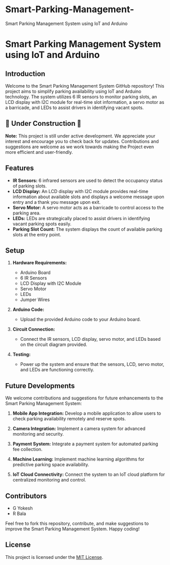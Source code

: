 # Smart-Parking-Management-
Smart Parking Management System using IoT and Arduino
# Smart Parking Management System using IoT and Arduino

## Introduction

Welcome to the Smart Parking Management System GitHub repository! This project aims to simplify parking availability using IoT and Arduino technology. The system utilizes 6 IR sensors to monitor parking slots, an LCD display with I2C module for real-time slot information, a servo motor as a barricade, and LEDs to assist drivers in identifying vacant spots.

## 🚧 Under Construction 🚧

**Note:** This project is still under active development. We appreciate your interest and encourage you to check back for updates. Contributions and suggestions are welcome as we work towards making the Project even more efficient and user-friendly.

## Features

- **IR Sensors:** 6 infrared sensors are used to detect the occupancy status of parking slots.
- **LCD Display:** An LCD display with I2C module provides real-time information about available slots and displays a welcome message upon entry and a thank you message upon exit.
- **Servo Motor:** A servo motor acts as a barricade to control access to the parking area.
- **LEDs:** LEDs are strategically placed to assist drivers in identifying vacant parking spots easily.
- **Parking Slot Count:** The system displays the count of available parking slots at the entry point.

## Setup

1. **Hardware Requirements:**
   - Arduino Board
   - 6 IR Sensors
   - LCD Display with I2C Module
   - Servo Motor
   - LEDs
   - Jumper Wires

2. **Arduino Code:**
   - Upload the provided Arduino code to your Arduino board.

3. **Circuit Connection:**
   - Connect the IR sensors, LCD display, servo motor, and LEDs based on the circuit diagram provided.

4. **Testing:**
   - Power up the system and ensure that the sensors, LCD, servo motor, and LEDs are functioning correctly.

## Future Developments

We welcome contributions and suggestions for future enhancements to the Smart Parking Management System:

1. **Mobile App Integration:** Develop a mobile application to allow users to check parking availability remotely and reserve spots.
  
2. **Camera Integration:** Implement a camera system for advanced monitoring and security.

3. **Payment System:** Integrate a payment system for automated parking fee collection.

4. **Machine Learning:** Implement machine learning algorithms for predictive parking space availability.

5. **IoT Cloud Connectivity:** Connect the system to an IoT cloud platform for centralized monitoring and control.

## Contributors

- G Yokesh 
- R Bala

Feel free to fork this repository, contribute, and make suggestions to improve the Smart Parking Management System. Happy coding!

## License

This project is licensed under the [MIT License](LICENSE).
